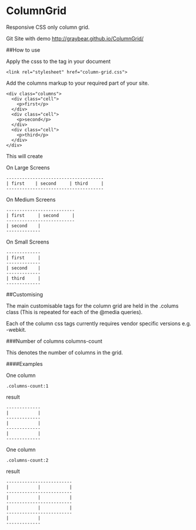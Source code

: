 ColumnGrid
==========

Responsive CSS only column grid.

Git Site with demo http://graybear.github.io/ColumnGrid/

##How to use

Apply the csss to the <head> tag in your document

    <link rel="stylesheet" href="column-grid.css">

Add the columns markup to your required part of your site. 

    <div class="columns">
      <div class="cell">
        <p>first</p>
      </div>
      <div class="cell">
        <p>second</p>
      </div>
      <div class="cell">
        <p>third</p>
      </div>
    </div>

This will create

On Large Screens

    -------------------------------------
    | first    | second     | third     |
    -------------------------------------
    
On Medium Screens

    --------------------------
    | first     | second     |
    --------------------------
    | second    |
    -------------
        
On Small Screens

    -------------
    | first     |
    -------------
    | second    |
    -------------
    | third     |
    -------------
    
##Customising 

The main customisable tags for the column grid are held in the .colums class (This is repeated for each of the @media queries).

Each of the column css tags currently requires vendor specific versions e.g. -webkit.


###Number of columns columns-count

This denotes the number of columns in the grid.

####Examples

One column

    .columns-count:1 
    
result

    -------------
    |           |
    -------------
    |           |
    -------------
    |           |
    -------------

One column

    .columns-count:2 
    
result

    -------------------------
    |           |           |
    -------------------------
    |           |           |
    -------------------------
    |           |           |
    -------------------------
    |           |
    -------------
  




